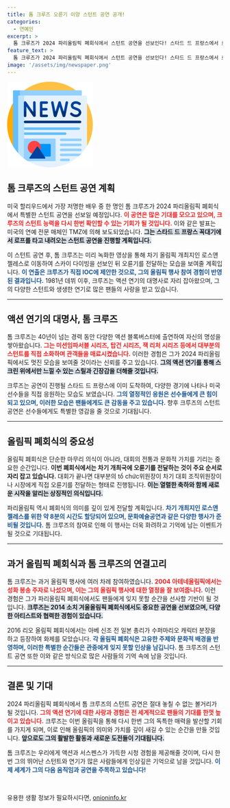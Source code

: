 ```yaml
---
title: 톰 크루즈 오륜기 이양 스턴트 공연 공개!
categories:
  - 연예인
excerpt: >
  톰 크루즈가 2024 파리올림픽 폐회식에서 스턴트 공연을 선보인다! 스타드 드 프랑스에서 로프를 타고 내려온 후, 로스앤젤레스로 스카이 다이빙해 오륜기를 전달할 예정. 그의 화려한 공연, 놓치지 마세요!
feature_text: >
  톰 크루즈가 2024 파리올림픽 폐회식에서 스턴트 공연을 선보인다! 스타드 드 프랑스에서 로프를 타고 내려온 후, 로스앤젤레스로 스카이 다이빙해 오륜기를 전달할 예정. 그의 화려한 공연, 놓치지 마세요!
image: '/assets/img/newspaper.png'
---
```


<p><img src="/assets/img/newspaper.png" alt="kimp 속보" /></p>

<h2 data-ke-size="size26">톰 크루즈의 스턴트 공연 계획</h2>

<p data-ke-size="size16">미국 할리우드에서 가장 저명한 배우 중 한 명인 톰 크루즈가 2024 파리올림픽 폐회식에서 특별한 스턴트 공연을 선보일 예정입니다. <b><span style="color: #ee2323;">이 공연은 많은 기대를 모으고 있으며, 크루즈의 스턴트 능력을 다시 한번 확인할 수 있는 기회가 될 것입니다.</span></b> 이와 같은 발표는 미국의 연예 전문 매체인 TMZ에 의해 보도되었습니다. <b><span style="background-color: #21538527;">그는 스타드 드 프랑스 꼭대기에서 로프를 타고 내려오는 스턴트 공연을 진행할 계획입니다.</span></b> </p>

<p data-ke-size="size16">이 스턴트 공연 후, 톰 크루즈는 미리 녹화한 영상을 통해 차기 올림픽 개최지인 로스앤젤레스로 이동하여 스카이 다이빙을 선보인 뒤 오륜기를 전달하는 모습을 보여줄 계획입니다. <b><span style="color: #1a5490;">이 연출은 크루즈가 직접 IOC에 제안한 것으로, 그의 올림픽 행사 참여 경험이 반영된 결과입니다.</span></b> 1981년 데뷔 이후, 크루즈는 액션 연기의 대명사로 자리 잡아왔으며, 그의 다양한 스턴트와 생생한 연기로 많은 팬들의 사랑을 받고 있습니다.</p>

<hr />

<h2 data-ke-size="size26">액션 연기의 대명사, 톰 크루즈</h2>

<p data-ke-size="size16">톰 크루즈는 40년이 넘는 경력 동안 다양한 액션 블록버스터에 출연하여 자신의 명성을 쌓아왔습니다. <b><span style="color: #ee2323;">그는 미션임파서블 시리즈, 탑건 시리즈, 잭 리처 시리즈 등에서 대부분의 스턴트를 직접 소화하며 관객들을 매료시켰습니다.</span></b> 이러한 경험은 그가 2024 파리올림픽에서도 멋진 모습을 보여줄 것이라는 신뢰를 주고 있습니다. <b><span style="background-color: #21538527;">그의 액션 연기를 통해 스크린 위에서만 느낄 수 있는 스릴과 긴장감을 더해줄 것입니다.</span></b> </p>

<p data-ke-size="size16">크루즈는 공연이 진행될 스타드 드 프랑스에 이미 도착하여, 다양한 경기에 나타나 미국 선수들을 직접 응원하는 모습도 보였습니다. <b><span style="color: #1a5490;">그의 열정적인 응원은 선수들에게 큰 힘이 되고 있으며, 이러한 모습은 팬들에게도 큰 감동을 주고 있습니다.</span></b> 향후 크루즈의 스턴트 공연은 선수들에게도 특별한 영감을 줄 것으로 기대됩니다.</p>

<hr />

<h2 data-ke-size="size26">올림픽 폐회식의 중요성</h2>

<p data-ke-size="size16">올림픽 폐회식은 단순한 마무리 의식이 아니라, 대회의 전통과 문화적 가치를 기리는 중요한 순간입니다. <b><span style="ee2323;">이번 폐회식에서는 차기 개최국에 오륜기를 전달하는 것이 주요 순서로 자리 잡고 있습니다.</span></b> 대회가 끝나면 대부분의 tổ chức위원장이 차기 대회 조직위원장이나 시장에게 직접 오륜기를 전달하는 형태로 진행됩니다. <b><span style="background-color: #21538527;">이는 열렬한 축하와 함께 새로운 시작을 알리는 상징적인 의식입니다.</span></b> </p>

<p data-ke-size="size16">파리올림픽 역시 폐회식의 의미를 깊이 있게 전달할 계획입니다. <b><span style="color: #1a5490;">차기 개최지인 로스앤젤레스를 위한 약 8분의 시간도 할당되어 있으며, 문화예술공연과 같은 다양한 행사가 준비될 것입니다.</span></b> 톰 크루즈의 참여로 인해 이 행사는 더욱 화려하고 기억에 남는 이벤트가 될 것으로 기대됩니다.</p>

<hr />

<h2 data-ke-size="size26">과거 올림픽 폐회식과 톰 크루즈의 연결고리</h2>

<p data-ke-size="size16">톰 크루즈는 과거 올림픽 행사에 여러 차례 참여하였습니다. <b><span style="color: #ee2323;">2004 아테네올림픽에서는 성화 봉송 주자로 나섰으며, 이는 그의 올림픽 행사에 대한 열정을 잘 보여줍니다.</span></b> 이런 경험은 그가 파리올림픽 폐회식에서도 팬들에게 잊지 못할 순간을 선사할 기반이 될 것입니다. <b><span style="background-color: #21538527;">크루즈는 2014 소치 겨울올림픽 폐회식에서도 중요한 공연을 선보였으며, 다양한 아티스트와 협력한 경험이 있습니다.</span></b> </p>

<p data-ke-size="size16">2016 리오 올림픽 폐회식에서는 아베 신조 전 일본 총리가 수퍼마리오 캐릭터 분장을 하고 등장하여 화제를 모았습니다. <b><span style="color: #1a5490;">각 올림픽 폐회식은 고유한 주제와 문화적 배경을 반영하며, 이러한 특별한 순간들은 관중에게 잊지 못할 인상을 남깁니다.</span></b> 톰 크루즈의 스턴트 공연 또한 이와 같은 방식으로 많은 사람들의 기억 속에 남을 것입니다.</p>

<hr />

<h2 data-ke-size="size26">결론 및 기대</h2>

<p data-ke-size="size16">2024 파리올림픽 폐회식에서 톰 크루즈의 스턴트 공연은 절대 놓칠 수 없는 볼거리가 될 것입니다. <b><span style="color: #ee2323;">그의 액션 연기에 대한 사랑과 경험은 전 세계적으로 팬들의 기대를 한껏 높이고 있습니다.</span></b> 크루즈는 이번 올림픽을 통해 다시 한번 그의 독특한 매력을 발산할 기회를 가지게 되며, 이로 인해 올림픽의 의미와 가치를 깊이 새길 수 있는 순간을 만들 것입니다. <b><span style="background-color: #21538527;">앞으로도 그의 활발한 활동과 새로운 도전들이 기대됩니다.</span></b> </p>

<p data-ke-size="size16">톰 크루즈는 우리에게 액션과 서스펜스가 가득한 시청 경험을 제공해줄 것이며, 다시 한번 그의 뛰어난 스턴트와 연기가 많은 사람들에게 인상깊은 기억으로 남을 것입니다. <b><span style="color: #1a5490;">이제 세계가 그의 다음 움직임과 공연을 주목하고 있습니다!</span></b> </p>

<p data-ke-size="size16">&nbsp;</p>
유용한 생활 정보가 필요하시다면, <a href="https://onioninfo.kr" rel="dofollow">onioninfo.kr</a>


